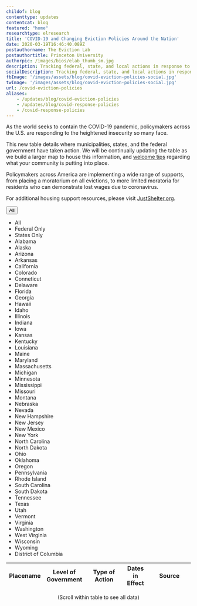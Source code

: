 ```yaml
---
childof: blog
contenttype: updates
contentcat: blog
featured: "home"
researchtype: elresearch
title: 'COVID-19 and Changing Eviction Policies Around the Nation'
date: 2020-03-19T16:46:40.089Z
postauthorname: The Eviction Lab
postauthortitle: Princeton University
authorpic: /images/bios/elab_thumb_sm.jpg
description: Tracking federal, state, and local actions in response to COVID-19.
socialDescription: Tracking federal, state, and local actions in response to COVID-19.  
fbImage: '/images/assets/blog/covid-eviction-policies-social.jpg'
twImage: '/images/assets/blog/covid-eviction-policies-social.jpg'
url: /covid-eviction-policies
aliases:
    - /updates/blog/covid-eviction-policies
    - /updates/blog/covid-response-policies
    - /covid-response-policies
---
```


As the world seeks to contain the COVID-19 pandemic, policymakers across the U.S. are responding to the heightened insecurity so many face.

This new table details where municipalities, states, and the federal government have taken action. We will be continually updating the table as we build a larger map to house this information, and <a href="https://evictionlab.org/contact/">welcome tips</a> regarding what your community is putting into place. 

Policymakers across America are implementing a wide range of supports, from placing a moratorium on all evictions, to more limited moratoria for residents who can demonstrate lost wages due to coronavirus.

For additional housing support resources, please visit <a href="https://justshelter.org" target="_blank">JustShelter.org</a>.


<div id="covid-blog">
  <div class="covid-blog-table">
    <div id="filter_covid_table" class="dropdown filter-covid-table language-select show">
      <button class="el-select dropdown-toggle" data-toggle="dropdown" type="button" aria-haspopup="true" aria-expanded="true"><span id="selected_filter">All</span><i class="fa fa-chevron-down"></i>
      </button>
      <ul class="dropdown-menu" x-placement="bottom-start">
        <li class="dropdown menu-item">
          <a data-value="all">All</a>
        </li>
        <li class="dropdown menu-item">
          <a data-value="allfederal">Federal Only</a>
        </li>
        <li class="dropdown menu-item">
          <a data-value="allstate">States Only</a>
        </li>
        <li class="dropdown menu-item disabled">
          <a data-value="AL">Alabama</a>
        </li>
        <li class="dropdown menu-item disabled">
          <a data-value="AK">Alaska</a>
        </li>
        <li class="dropdown menu-item disabled">
          <a data-value="AZ">Arizona</a>
        </li>
        <li class="dropdown menu-item disabled">
          <a data-value="AR">Arkansas</a>
        </li>
        <li class="dropdown menu-item disabled">
          <a data-value="CA">California</a>
        </li>
        <li class="dropdown menu-item disabled">
          <a data-value="CO">Colorado</a>
        </li>
        <li class="dropdown menu-item disabled">
          <a data-value="CT">Conneticut</a>
        </li>
        <li class="dropdown menu-item disabled">
          <a data-value="DE">Delaware</a>
        </li>
        <li class="dropdown menu-item disabled">
          <a data-value="FL">Florida</a>
        </li>
        <li class="dropdown menu-item disabled">
          <a data-value="GA">Georgia</a>
        </li>
        <li class="dropdown menu-item disabled">
          <a data-value="HI">Hawaii</a>
        </li>
        <li class="dropdown menu-item disabled">
          <a data-value="ID">Idaho</a>
        </li>
        <li class="dropdown menu-item disabled">
          <a data-value="IL">Illinois</a>
        </li>
        <li class="dropdown menu-item disabled">
          <a data-value="IN">Indiana</a>
        </li>
        <li class="dropdown menu-item disabled">
          <a data-value="IA">Iowa</a>
        </li>
        <li class="dropdown menu-item disabled">
          <a data-value="KS">Kansas</a>
        </li>
        <li class="dropdown menu-item disabled">
          <a data-value="KY">Kentucky</a>
        </li>
        <li class="dropdown menu-item disabled">
          <a data-value="LA">Louisiana</a>
        </li>
        <li class="dropdown menu-item disabled">
          <a data-value="ME">Maine</a>
        </li>
        <li class="dropdown menu-item disabled">
          <a data-value="MD">Maryland</a>
        </li>
        <li class="dropdown menu-item disabled">
          <a data-value="MA">Massachusetts</a>
        </li>
        <li class="dropdown menu-item disabled">
          <a data-value="MI">Michigan</a>
        </li>
        <li class="dropdown menu-item disabled">
          <a data-value="MN">Minnesota</a>
        </li>
        <li class="dropdown menu-item disabled">
          <a data-value="MS">Mississippi</a>
        </li>
        <li class="dropdown menu-item disabled">
          <a data-value="MO">Missouri</a>
        </li>
        <li class="dropdown menu-item disabled">
          <a data-value="MT">Montana</a>
        </li>
        <li class="dropdown menu-item disabled">
          <a data-value="NE">Nebraska</a>
        </li>
        <li class="dropdown menu-item disabled">
          <a data-value="NV">Nevada</a>
        </li>
        <li class="dropdown menu-item disabled">
          <a data-value="NH">New Hampshire</a>
        </li>
        <li class="dropdown menu-item disabled">
          <a data-value="NJ">New Jersey</a>
        </li>
        <li class="dropdown menu-item disabled">
          <a data-value="NM">New Mexico</a>
        </li>
        <li class="dropdown menu-item disabled">
          <a data-value="NY">New York</a>
        </li>
        <li class="dropdown menu-item disabled">
          <a data-value="NC">North Carolina</a>
        </li>
        <li class="dropdown menu-item disabled">
          <a data-value="ND">North Dakota</a>
        </li>
        <li class="dropdown menu-item disabled">
          <a data-value="OH">Ohio</a>
        </li>
        <li class="dropdown menu-item disabled">
          <a data-value="OK">Oklahoma</a>
        </li>
        <li class="dropdown menu-item disabled">
          <a data-value="OR">Oregon</a>
        </li>
        <li class="dropdown menu-item disabled">
          <a data-value="PA">Pennsylvania</a>
        </li>
        <li class="dropdown menu-item disabled">
          <a data-value="RI">Rhode Island</a>
        </li>
        <li class="dropdown menu-item disabled">
          <a data-value="SC">South Carolina</a>
        </li>
        <li class="dropdown menu-item disabled">
          <a data-value="SD">South Dakota</a>
        </li>
        <li class="dropdown menu-item disabled">
          <a data-value="TN">Tennessee</a>
        </li>
        <li class="dropdown menu-item disabled">
          <a data-value="TX">Texas</a>
        </li>
        <li class="dropdown menu-item disabled">
          <a data-value="UT">Utah</a>
        </li>
        <li class="dropdown menu-item disabled">
          <a data-value="VT">Vermont</a>
        </li>
        <li class="dropdown menu-item disabled">
          <a data-value="VA">Virginia</a>
        </li>
        <li class="dropdown menu-item disabled">
          <a data-value="WA">Washington</a>
        </li>
        <li class="dropdown menu-item disabled">
          <a data-value="WV">West Virginia</a>
        </li>
        <li class="dropdown menu-item disabled">
          <a data-value="WI">Wisconsin</a>
        </li>
        <li class="dropdown menu-item disabled">
          <a data-value="WY">Wyoming</a>
        </li>
        <li class="dropdown menu-item disabled">
          <a data-value="DC">District of Columbia</a>
        </li>
      </ul>
    </div>
    <table class="page-stats table-responsive natl-est">
      <thead>
        <tr class="">
         <th style="width:5%;">Placename</th>
         <th style="width:5%;">Level of Government</th>
         <th style="width:30%;">Type of Action</th>
         <th style="width:15%;">Dates in Effect</th>
         <th style="width:35%;">Source</th>
        </tr>
      </thead>
      <tbody>
      </tbody>
    </table>
    <p class="ital" style="text-align: center">(Scroll within table to see all data)</p>
  </div>
</div>

